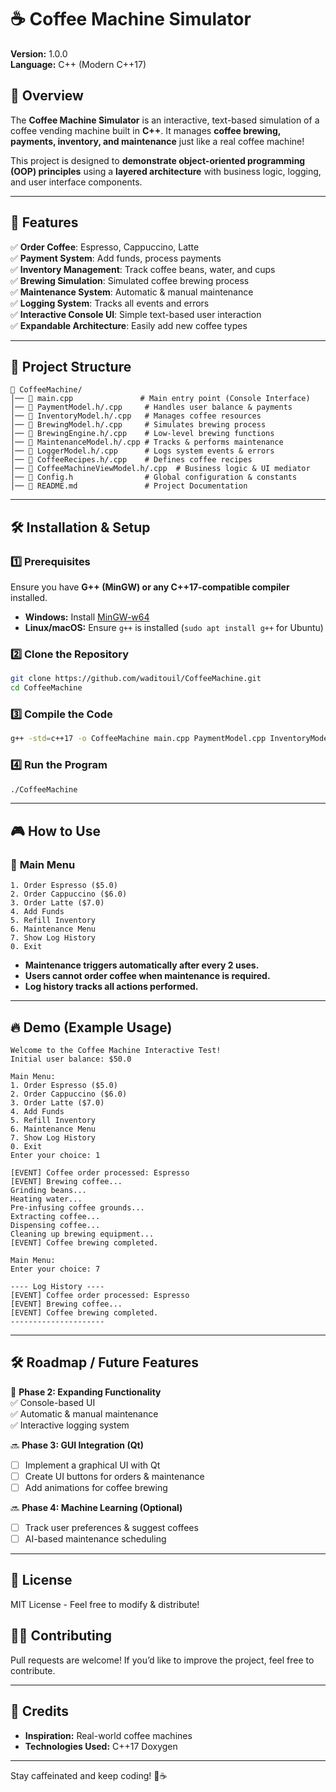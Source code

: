 # ☕ Coffee Machine Simulator

**Version:** 1.0.0  
**Language:** C++ (Modern C++17)  

## 🚀 Overview  
The **Coffee Machine Simulator** is an interactive, text-based simulation of a coffee vending machine built in **C++**. It manages **coffee brewing, payments, inventory, and maintenance** just like a real coffee machine!  

This project is designed to **demonstrate object-oriented programming (OOP) principles** using a **layered architecture** with business logic, logging, and user interface components.

---

## 🎯 Features  
✅ **Order Coffee**: Espresso, Cappuccino, Latte  
✅ **Payment System**: Add funds, process payments  
✅ **Inventory Management**: Track coffee beans, water, and cups  
✅ **Brewing Simulation**: Simulated coffee brewing process  
✅ **Maintenance System**: Automatic & manual maintenance  
✅ **Logging System**: Tracks all events and errors  
✅ **Interactive Console UI**: Simple text-based user interaction  
✅ **Expandable Architecture**: Easily add new coffee types  

---

## 📂 Project Structure  

```
📂 CoffeeMachine/
│── 📜 main.cpp               # Main entry point (Console Interface)
│── 📜 PaymentModel.h/.cpp     # Handles user balance & payments
│── 📜 InventoryModel.h/.cpp   # Manages coffee resources
│── 📜 BrewingModel.h/.cpp     # Simulates brewing process
│── 📜 BrewingEngine.h/.cpp    # Low-level brewing functions
│── 📜 MaintenanceModel.h/.cpp # Tracks & performs maintenance
│── 📜 LoggerModel.h/.cpp      # Logs system events & errors
│── 📜 CoffeeRecipes.h/.cpp    # Defines coffee recipes
│── 📜 CoffeeMachineViewModel.h/.cpp  # Business logic & UI mediator
│── 📜 Config.h                # Global configuration & constants
│── 📜 README.md               # Project Documentation
```

---

## 🛠️ Installation & Setup  

### 1️⃣ **Prerequisites**  
Ensure you have **G++ (MinGW) or any C++17-compatible compiler** installed.  

- **Windows:** Install [MinGW-w64](https://www.mingw-w64.org/downloads/)  
- **Linux/macOS:** Ensure `g++` is installed (`sudo apt install g++` for Ubuntu)  

### 2️⃣ **Clone the Repository**
```sh
git clone https://github.com/waditouil/CoffeeMachine.git
cd CoffeeMachine
```

### 3️⃣ **Compile the Code**  
```sh
g++ -std=c++17 -o CoffeeMachine main.cpp PaymentModel.cpp InventoryModel.cpp BrewingModel.cpp BrewingEngine.cpp MaintenanceModel.cpp LoggerModel.cpp CoffeeMachineViewModel.cpp
```

### 4️⃣ **Run the Program**
```sh
./CoffeeMachine
```

---

## 🎮 How to Use  

### 📜 **Main Menu**  
```
1. Order Espresso ($5.0)
2. Order Cappuccino ($6.0)
3. Order Latte ($7.0)
4. Add Funds
5. Refill Inventory
6. Maintenance Menu
7. Show Log History
0. Exit
```

- **Maintenance triggers automatically after every 2 uses.**  
- **Users cannot order coffee when maintenance is required.**  
- **Log history tracks all actions performed.**

---

## 🔥 Demo (Example Usage)  

```
Welcome to the Coffee Machine Interactive Test!
Initial user balance: $50.0

Main Menu:
1. Order Espresso ($5.0)
2. Order Cappuccino ($6.0)
3. Order Latte ($7.0)
4. Add Funds
5. Refill Inventory
6. Maintenance Menu
7. Show Log History
0. Exit
Enter your choice: 1

[EVENT] Coffee order processed: Espresso
[EVENT] Brewing coffee...
Grinding beans...
Heating water...
Pre-infusing coffee grounds...
Extracting coffee...
Dispensing coffee...
Cleaning up brewing equipment...
[EVENT] Coffee brewing completed.

Main Menu:
Enter your choice: 7

---- Log History ----
[EVENT] Coffee order processed: Espresso
[EVENT] Brewing coffee...
[EVENT] Coffee brewing completed.
---------------------
```

---

## 🛠️ Roadmap / Future Features  
🚀 **Phase 2: Expanding Functionality**  
✅ Console-based UI  
✅ Automatic & manual maintenance  
✅ Interactive logging system  

🔜 **Phase 3: GUI Integration (Qt)**  
- [ ] Implement a graphical UI with Qt  
- [ ] Create UI buttons for orders & maintenance  
- [ ] Add animations for coffee brewing  

🔜 **Phase 4: Machine Learning (Optional)**  
- [ ] Track user preferences & suggest coffees  
- [ ] AI-based maintenance scheduling  

---

## 📜 License  
MIT License - Feel free to modify & distribute!  

## 👨‍💻 Contributing  
Pull requests are welcome! If you’d like to improve the project, feel free to contribute.  

---

## 🌟 Credits  
- **Inspiration:** Real-world coffee machines  
- **Technologies Used:** C++17  Doxygen

---


Stay caffeinated and keep coding! 🚀☕  
